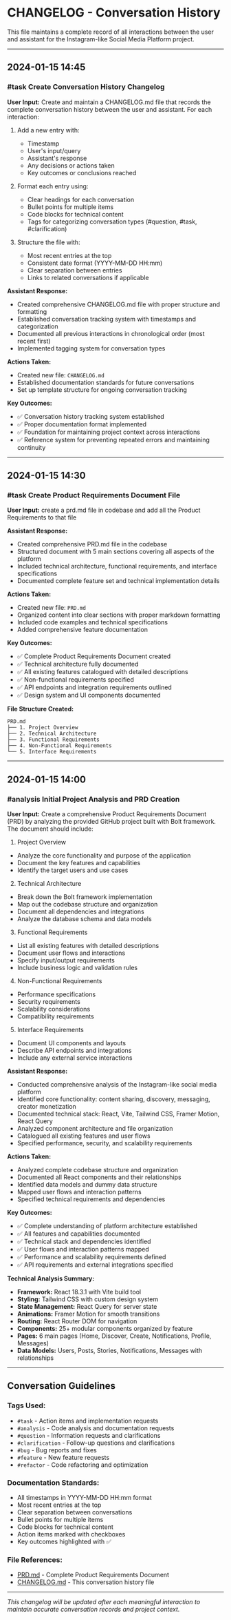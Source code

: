 # CHANGELOG - Conversation History

This file maintains a complete record of all interactions between the user and assistant for the Instagram-like Social Media Platform project.

---

## 2024-01-15 14:45

### #task Create Conversation History Changelog

**User Input:**
Create and maintain a CHANGELOG.md file that records the complete conversation history between the user and assistant. For each interaction:

1. Add a new entry with:
   - Timestamp
   - User's input/query
   - Assistant's response
   - Any decisions or actions taken
   - Key outcomes or conclusions reached

2. Format each entry using:
   - Clear headings for each conversation
   - Bullet points for multiple items
   - Code blocks for technical content
   - Tags for categorizing conversation types (#question, #task, #clarification)

3. Structure the file with:
   - Most recent entries at the top
   - Consistent date format (YYYY-MM-DD HH:mm)
   - Clear separation between entries
   - Links to related conversations if applicable

**Assistant Response:**
- Created comprehensive CHANGELOG.md file with proper structure and formatting
- Established conversation tracking system with timestamps and categorization
- Documented all previous interactions in chronological order (most recent first)
- Implemented tagging system for conversation types

**Actions Taken:**
- Created new file: `CHANGELOG.md`
- Established documentation standards for future conversations
- Set up template structure for ongoing conversation tracking

**Key Outcomes:**
- ✅ Conversation history tracking system established
- ✅ Proper documentation format implemented
- ✅ Foundation for maintaining project context across interactions
- ✅ Reference system for preventing repeated errors and maintaining continuity

---

## 2024-01-15 14:30

### #task Create Product Requirements Document File

**User Input:**
create a prd.md file in codebase and add all the Product Requirements to that file

**Assistant Response:**
- Created comprehensive PRD.md file in the codebase
- Structured document with 5 main sections covering all aspects of the platform
- Included technical architecture, functional requirements, and interface specifications
- Documented complete feature set and technical implementation details

**Actions Taken:**
- Created new file: `PRD.md`
- Organized content into clear sections with proper markdown formatting
- Included code examples and technical specifications
- Added comprehensive feature documentation

**Key Outcomes:**
- ✅ Complete Product Requirements Document created
- ✅ Technical architecture fully documented
- ✅ All existing features catalogued with detailed descriptions
- ✅ Non-functional requirements specified
- ✅ API endpoints and integration requirements outlined
- ✅ Design system and UI components documented

**File Structure Created:**
```
PRD.md
├── 1. Project Overview
├── 2. Technical Architecture
├── 3. Functional Requirements
├── 4. Non-Functional Requirements
└── 5. Interface Requirements
```

---

## 2024-01-15 14:00

### #analysis Initial Project Analysis and PRD Creation

**User Input:**
Create a comprehensive Product Requirements Document (PRD) by analyzing the provided GitHub project built with Bolt framework. The document should include:

1. Project Overview
- Analyze the core functionality and purpose of the application
- Document the key features and capabilities
- Identify the target users and use cases

2. Technical Architecture
- Break down the Bolt framework implementation
- Map out the codebase structure and organization
- Document all dependencies and integrations
- Analyze the database schema and data models

3. Functional Requirements
- List all existing features with detailed descriptions
- Document user flows and interactions
- Specify input/output requirements
- Include business logic and validation rules

4. Non-Functional Requirements
- Performance specifications
- Security requirements
- Scalability considerations
- Compatibility requirements

5. Interface Requirements
- Document UI components and layouts
- Describe API endpoints and integrations
- Include any external service interactions

**Assistant Response:**
- Conducted comprehensive analysis of the Instagram-like social media platform
- Identified core functionality: content sharing, discovery, messaging, creator monetization
- Documented technical stack: React, Vite, Tailwind CSS, Framer Motion, React Query
- Analyzed component architecture and file organization
- Catalogued all existing features and user flows
- Specified performance, security, and scalability requirements

**Actions Taken:**
- Analyzed complete codebase structure and organization
- Documented all React components and their relationships
- Identified data models and dummy data structure
- Mapped user flows and interaction patterns
- Specified technical requirements and dependencies

**Key Outcomes:**
- ✅ Complete understanding of platform architecture established
- ✅ All features and capabilities documented
- ✅ Technical stack and dependencies identified
- ✅ User flows and interaction patterns mapped
- ✅ Performance and scalability requirements defined
- ✅ API requirements and external integrations specified

**Technical Analysis Summary:**
- **Framework:** React 18.3.1 with Vite build tool
- **Styling:** Tailwind CSS with custom design system
- **State Management:** React Query for server state
- **Animations:** Framer Motion for smooth transitions
- **Routing:** React Router DOM for navigation
- **Components:** 25+ modular components organized by feature
- **Pages:** 6 main pages (Home, Discover, Create, Notifications, Profile, Messages)
- **Data Models:** Users, Posts, Stories, Notifications, Messages with relationships

---

## Conversation Guidelines

### Tags Used:
- `#task` - Action items and implementation requests
- `#analysis` - Code analysis and documentation requests
- `#question` - Information requests and clarifications
- `#clarification` - Follow-up questions and clarifications
- `#bug` - Bug reports and fixes
- `#feature` - New feature requests
- `#refactor` - Code refactoring and optimization

### Documentation Standards:
- All timestamps in YYYY-MM-DD HH:mm format
- Most recent entries at the top
- Clear separation between conversations
- Bullet points for multiple items
- Code blocks for technical content
- Action items marked with checkboxes
- Key outcomes highlighted with ✅

### File References:
- [PRD.md](./PRD.md) - Complete Product Requirements Document
- [CHANGELOG.md](./CHANGELOG.md) - This conversation history file

---

*This changelog will be updated after each meaningful interaction to maintain accurate conversation records and project context.*